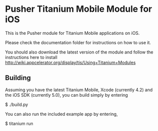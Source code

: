 # Pusher Titanium Mobile Module for iOS

This is the Pusher module for Titanium Mobile applications on iOS.

Please check the documentation folder for instructions on how to use it.

You should also download the latest version of the module and follow
the instructions here to install http://wiki.appcelerator.org/display/tis/Using+Titanium+Modules

## Building

Assuming you have the latest Titanium Mobile, Xcode (currently 4.2) and
the iOS SDK (currently 5.0), you can build simply by entering

$ ./build.py

You can also run the included example app by entering,

$ titanium run
